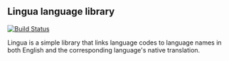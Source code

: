## Lingua language library

[![Build Status](https://travis-ci.org/Vercoutere/Lingua.svg)](https://travis-ci.org/Vercoutere/Lingua)

Lingua is a simple library that links language codes to language names in both English and the corresponding language's native translation.